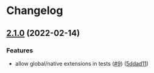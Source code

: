 # Changelog

## [2.1.0](https://www.github.com/npm/eslint-config/compare/v2.0.0...v2.1.0) (2022-02-14)


### Features

* allow global/native extensions in tests ([#9](https://www.github.com/npm/eslint-config/issues/9)) ([5ddad11](https://www.github.com/npm/eslint-config/commit/5ddad11acbe7bbb9ca5dcca6708c568d59b3492b))
